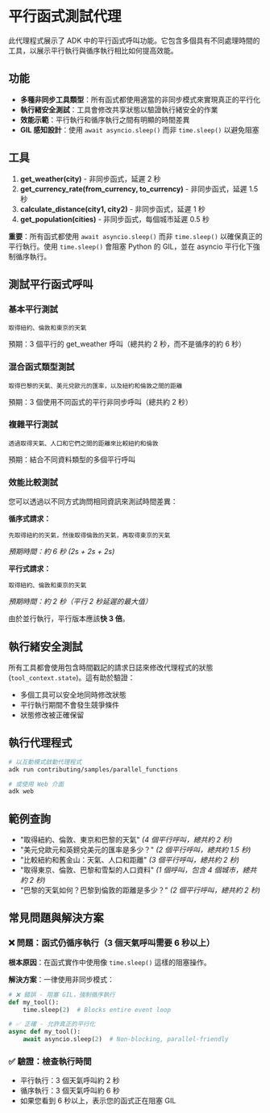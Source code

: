 # 平行函式測試代理

此代理程式展示了 ADK 中的平行函式呼叫功能。它包含多個具有不同處理時間的工具，以展示平行執行與循序執行相比如何提高效能。

## 功能

- **多種非同步工具類型**：所有函式都使用適當的非同步模式來實現真正的平行化
- **執行緒安全測試**：工具會修改共享狀態以驗證執行緒安全的作業
- **效能示範**：平行執行和循序執行之間有明顯的時間差異
- **GIL 感知設計**：使用 `await asyncio.sleep()` 而非 `time.sleep()` 以避免阻塞

## 工具

1. **get_weather(city)** - 非同步函式，延遲 2 秒
2. **get_currency_rate(from_currency, to_currency)** - 非同步函式，延遲 1.5 秒
3. **calculate_distance(city1, city2)** - 非同步函式，延遲 1 秒
4. **get_population(cities)** - 非同步函式，每個城市延遲 0.5 秒

**重要**：所有函式都使用 `await asyncio.sleep()` 而非 `time.sleep()` 以確保真正的平行執行。使用 `time.sleep()` 會阻塞 Python 的 GIL，並在 asyncio 平行化下強制循序執行。

## 測試平行函式呼叫

### 基本平行測試
```
取得紐約、倫敦和東京的天氣
```
預期：3 個平行的 get_weather 呼叫（總共約 2 秒，而不是循序的約 6 秒）

### 混合函式類型測試
```
取得巴黎的天氣、美元兌歐元的匯率，以及紐約和倫敦之間的距離
```
預期：3 個使用不同函式的平行非同步呼叫（總共約 2 秒）

### 複雜平行測試
```
透過取得天氣、人口和它們之間的距離來比較紐約和倫敦
```
預期：結合不同資料類型的多個平行呼叫

### 效能比較測試
您可以透過以不同方式詢問相同資訊來測試時間差異：

**循序式請求：**
```
先取得紐約的天氣，然後取得倫敦的天氣，再取得東京的天氣
```
*預期時間：約 6 秒 (2s + 2s + 2s)*

**平行式請求：**
```
取得紐約、倫敦和東京的天氣
```
*預期時間：約 2 秒（平行 2 秒延遲的最大值）*

由於並行執行，平行版本應該**快 3 倍**。

## 執行緒安全測試

所有工具都會使用包含時間戳記的請求日誌來修改代理程式的狀態 (`tool_context.state`)。這有助於驗證：
- 多個工具可以安全地同時修改狀態
- 平行執行期間不會發生競爭條件
- 狀態修改被正確保留

## 執行代理程式

```bash
# 以互動模式啟動代理程式
adk run contributing/samples/parallel_functions

# 或使用 Web 介面
adk web
```

## 範例查詢

- "取得紐約、倫敦、東京和巴黎的天氣" *(4 個平行呼叫，總共約 2 秒)*
- "美元兌歐元和英鎊兌美元的匯率是多少？" *(2 個平行呼叫，總共約 1.5 秒)*
- "比較紐約和舊金山：天氣、人口和距離" *(3 個平行呼叫，總共約 2 秒)*
- "取得東京、倫敦、巴黎和雪梨的人口資料" *(1 個呼叫，包含 4 個城市，總共約 2 秒)*
- "巴黎的天氣如何？巴黎到倫敦的距離是多少？" *(2 個平行呼叫，總共約 2 秒)*

## 常見問題與解決方案

### ❌ 問題：函式仍循序執行（3 個天氣呼叫需要 6 秒以上）

**根本原因**：在函式實作中使用像 `time.sleep()` 這樣的阻塞操作。

**解決方案**：一律使用非同步模式：
```python
# ❌ 錯誤 - 阻塞 GIL，強制循序執行
def my_tool():
    time.sleep(2)  # Blocks entire event loop

# ✅ 正確 - 允許真正的平行化
async def my_tool():
    await asyncio.sleep(2)  # Non-blocking, parallel-friendly
```

### ✅ 驗證：檢查執行時間
- 平行執行：3 個天氣呼叫約 2 秒
- 循序執行：3 個天氣呼叫約 6 秒
- 如果您看到 6 秒以上，表示您的函式正在阻塞 GIL
